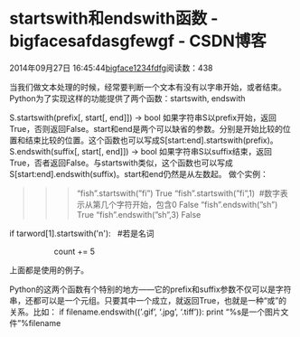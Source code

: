 # startswith和endswith函数 - bigfacesafdasgfewgf - CSDN博客





2014年09月27日 16:45:44[bigface1234fdfg](https://me.csdn.net/puqutogether)阅读数：438








当我们做文本处理的时候，经常要判断一个文本有没有以字串开始，或者结束。
Python为了实现这样的功能提供了两个函数：startswith, endswith




S.startswith(prefix[, start[, end]]) -> bool
如果字符串S以prefix开始，返回True，否则返回False。start和end是两个可以缺省的参数。分别是开始比较的位置和结束比较的位置。这个函数也可以写成S[start:end].startswith(prefix)。
S.endswith(suffix[, start[, end]]) -> bool
如果字符串S以suffix结束，返回True，否者返回False。与startswith类似，这个函数也可以写成S[start:end].endswith(suffix)。start和end仍然是从左数起。
做个实例：
>>> “fish”.startswith(”fi”)
True
>>> “fish”.startswith(”fi”,1)  #数字表示从第几个字符开始，包含0
False
>>> “fish”.endswith(”sh”)
True
>>> “fish”.endswith(”sh”,3)
False




if tarword[1].startswith('n'):   #若是名词

                    count += 5




上面都是使用的例子。




Python的这两个函数有个特别的地方——它的prefix和suffix参数不仅可以是字符串，还都可以是一个元组。只要其中一个成立，就返回True，也就是一种“或”的关系。比如：
if filename.endswith((’.gif’, ‘.jpg’, ‘.tiff’)):
print “%s是一个图片文件”%filename





